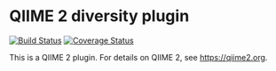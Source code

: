# QIIME 2 diversity plugin

[![Build Status](https://travis-ci.org/qiime2/q2-diversity.svg?branch=master)](https://travis-ci.org/qiime2/q2-diversity)
[![Coverage Status](https://coveralls.io/repos/github/qiime2/q2-diversity/badge.svg?branch=master)](https://coveralls.io/github/qiime2/q2-diversity?branch=master)

This is a QIIME 2 plugin. For details on QIIME 2, see https://qiime2.org.
